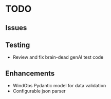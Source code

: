 # TODO

## Issues

## Testing
* Review and fix brain-dead genAI test code

## Enhancements
* WindObs Pydantic model for data validation
* Configurable json parser
